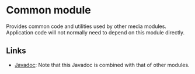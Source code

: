 # Common module

Provides common code and utilities used by other media modules. Application code
will not normally need to depend on this module directly.

## Links

*   [Javadoc][]: Note that this Javadoc is combined with that of other modules.

[Javadoc]: https://exoplayer.dev/doc/reference/index.html
